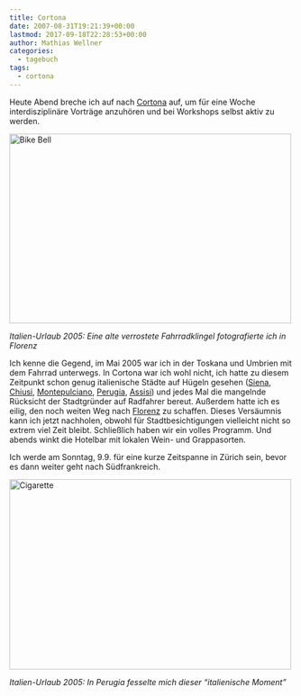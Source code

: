 ```yaml
---
title: Cortona
date: 2007-08-31T19:21:39+00:00
lastmod: 2017-09-18T22:28:53+00:00
author: Mathias Wellner
categories:
  - tagebuch
tags:
  - cortona
---
```

Heute Abend breche ich auf nach [Cortona](http://de.wikipedia.org/wiki/Cortona) auf, um für eine Woche interdisziplinäre Vorträge anzuhören und bei Workshops selbst aktiv zu werden.

[<img src="http://farm2.static.flickr.com/1197/1286456095_a53602ad7c.jpg" alt="Bike Bell" height="337" width="500" />](http://www.flickr.com/photos/mwellner/1286456095/ "Photo Sharing")
  
_Italien-Urlaub 2005: Eine alte verrostete Fahrradklingel fotografierte ich in Florenz_

Ich kenne die Gegend, im Mai 2005 war ich in der Toskana und Umbrien mit dem Fahrrad unterwegs. In Cortona war ich wohl nicht, ich hatte zu diesem Zeitpunkt schon genug italienische Städte auf Hügeln gesehen ([Siena](http://de.wikipedia.org/wiki/Siena), [Chiusi](http://de.wikipedia.org/wiki/Chiusi), [Montepulciano](http://de.wikipedia.org/wiki/Montepulciano_%28Toskana%29), [Perugia](http://de.wikipedia.org/wiki/Perugia), [Assisi](http://de.wikipedia.org/wiki/Assisi)) und jedes Mal die mangelnde Rücksicht der Stadtgründer auf Radfahrer bereut. Außerdem hatte ich es eilig, den noch weiten Weg nach [Florenz](http://de.wikipedia.org/wiki/Florenz) zu schaffen. Dieses Versäumnis kann ich jetzt nachholen, obwohl für Stadtbesichtigungen vielleicht nicht so extrem viel Zeit bleibt. Schließlich haben wir ein volles Programm. Und abends winkt die Hotelbar mit lokalen Wein- und Grappasorten.

Ich werde am Sonntag, 9.9. für eine kurze Zeitspanne in Zürich sein, bevor es dann weiter geht nach Südfrankreich.

[<img src="http://farm2.static.flickr.com/1276/1286456139_e83f5bd019.jpg" alt="Cigarette" height="338" width="500" />](http://www.flickr.com/photos/mwellner/1286456139/ "Photo Sharing")
  
_Italien-Urlaub 2005: In Perugia fesselte mich dieser &#8220;italienische Moment&#8221;_
